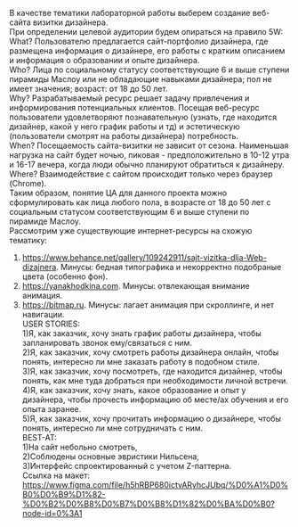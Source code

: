 В качестве тематики лабораторной работы выберем создание веб-сайта визитки дизайнера.  
При определении целевой аудитории будем опираться на правило 5W:  
What?  Пользователю предлагается сайт-портфолио дизайнера, где размещена информация о дизайнере, его работы с кратким описанием и информация о образовании и опыте дизайнера.   
Who?  Лица по социальному статусу соответствующие 6 и выше ступени пирамиды Маслоу или не обладающие навыками дизайнера; пол не имеет значения; возраст: от 18 до 50 лет.  
Why?  Разрабатываемый ресурс решает задачу привлечения и информирования потенциальных клиентов. Посещая веб-ресурс пользователи удовлетворяют познавательную (узнать, где находится дизайнер, какой у него график работы и тд) и эстетическую (пользователи смотрят на работы дизайнера) потребность.   
When?  Посещаемость сайта-визитки не зависит от сезона. Наименьшая нагрузка на сайт будет ночью, пиковая - предположительно в 10-12 утра и 16-17 вечера, когда люди обычно планируют обратиться к дизайнеру.  
Where?  Взаимодействие с сайтом происходит только через браузер (Chrome).  
Таким образом, понятие ЦА для данного проекта можно сформулировать как лица любого пола, в возрасте от 18 до 50 лет с социальным статусом соответствующим 6 и выше ступени по пирамиде Маслоу.  
Рассмотрим уже существующие интернет-ресурсы на схожую тематику:  
1) https://www.behance.net/gallery/109242911/sajt-vizitka-dlja-Web-dizajnera. 
Минусы: бедная типографика и некорректно подобраные цвета (особенно фон).  
2) https://yanakhodkina.com. 
Минусы: отвлекающая внимание анимация.  
3) https://bitmap.ru. 
Минусы: лагает анимация при скроллинге, и нет навигации.  
USER STORIES:  
1)Я, как заказчик, хочу знать график работы дизайнера, чтобы запланировать звонок ему/связаться с ним.  
2)Я, как заказчик, хочу смотреть работы дизайнера онлайн, чтобы понять, интересно ли мне заказать работу в подобном стиле.  
3)Я, как заказчик, хочу посмотреть, где находится дизайнер, чтобы понять, как мне туда добраться при необходимости личной встречи.  
4)Я, как заказчик, хочу знать, какое образование и опыт у дизайнера, чтобы прочесть информацию об месте/ах обучения и его опыта заранее.  
5)Я, как заказчик, хочу прочитать информацию о дизайнере, чтобы понять, интересно ли мне сотрудничать с ним.  
BEST-AT:   
1)На сайт небольно смотреть,   
2)Соблюдены основные эвристики Нильсена,  
3)Интерфейс спроектированный с учетом Z-паттерна.  
Ссылка на макет: https://www.figma.com/file/h5hRBP680ictvARyhcJUbq/%D0%A1%D0%B0%D0%B9%D1%82-%D0%B2%D0%B8%D0%B7%D0%B8%D1%82%D0%BA%D0%B0?node-id=0%3A1   

